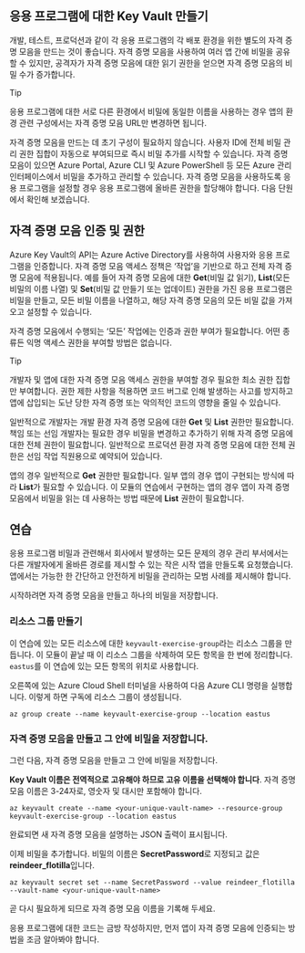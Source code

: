 ## <a name="creating-key-vaults-for-your-applications"></a>응용 프로그램에 대한 Key Vault 만들기

개발, 테스트, 프로덕션과 같이 각 응용 프로그램의 각 배포 환경을 위한 별도의 자격 증명 모음을 만드는 것이 좋습니다. 자격 증명 모음을 사용하여 여러 앱 간에 비밀을 공유할 수 있지만, 공격자가 자격 증명 모음에 대한 읽기 권한을 얻으면 자격 증명 모음의 비밀 수가 증가합니다.

> [!TIP]
> 응용 프로그램에 대한 서로 다른 환경에서 비밀에 동일한 이름을 사용하는 경우 앱의 환경 관련 구성에서는 자격 증명 모음 URL만 변경하면 됩니다.

자격 증명 모음을 만드는 데 초기 구성이 필요하지 않습니다. 사용자 ID에 전체 비밀 관리 권한 집합이 자동으로 부여되므로 즉시 비밀 추가를 시작할 수 있습니다. 자격 증명 모음이 있으면 Azure Portal, Azure CLI 및 Azure PowerShell 등 모든 Azure 관리 인터페이스에서 비밀을 추가하고 관리할 수 있습니다. 자격 증명 모음을 사용하도록 응용 프로그램을 설정할 경우 응용 프로그램에 올바른 권한을 할당해야 합니다. 다음 단원에서 확인해 보겠습니다.

## <a name="vault-authentication-and-permissions"></a>자격 증명 모음 인증 및 권한

Azure Key Vault의 API는 Azure Active Directory를 사용하여 사용자와 응용 프로그램을 인증합니다. 자격 증명 모음 액세스 정책은 ‘작업’을 기반으로 하고 전체 자격 증명 모음에 적용됩니다. 예를 들어 자격 증명 모음에 대한 **Get**(비밀 값 읽기), **List**(모든 비밀의 이름 나열) 및 **Set**(비밀 값 만들기 또는 업데이트) 권한을 가진 응용 프로그램은 비밀을 만들고, 모든 비밀 이름을 나열하고, 해당 자격 증명 모음의 모든 비밀 값을 가져오고 설정할 수 있습니다.

자격 증명 모음에서 수행되는 ‘모든’ 작업에는 인증과 권한 부여가 필요합니다. 어떤 종류든 익명 액세스 권한을 부여할 방법은 없습니다.

> [!TIP]
> 개발자 및 앱에 대한 자격 증명 모음 액세스 권한을 부여할 경우 필요한 최소 권한 집합만 부여합니다. 권한 제한 사항을 적용하면 코드 버그로 인해 발생하는 사고를 방지하고 앱에 삽입되는 도난 당한 자격 증명 또는 악의적인 코드의 영향을 줄일 수 있습니다.

일반적으로 개발자는 개발 환경 자격 증명 모음에 대한 **Get** 및 **List** 권한만 필요합니다. 책임 또는 선임 개발자는 필요한 경우 비밀을 변경하고 추가하기 위해 자격 증명 모음에 대한 전체 권한이 필요합니다. 일반적으로 프로덕션 환경 자격 증명 모음에 대한 전체 권한은 선임 작업 직원용으로 예약되어 있습니다.

앱의 경우 일반적으로 **Get** 권한만 필요합니다. 일부 앱의 경우 앱이 구현되는 방식에 따라 **List**가 필요할 수 있습니다. 이 모듈의 연습에서 구현하는 앱의 경우 앱이 자격 증명 모음에서 비밀을 읽는 데 사용하는 방법 때문에 **List** 권한이 필요합니다.

## <a name="exercise"></a>연습

응용 프로그램 비밀과 관련해서 회사에서 발생하는 모든 문제의 경우 관리 부서에서는 다른 개발자에게 올바른 경로를 제시할 수 있는 작은 시작 앱을 만들도록 요청했습니다. 앱에서는 가능한 한 간단하고 안전하게 비밀을 관리하는 모범 사례를 제시해야 합니다.

시작하려면 자격 증명 모음을 만들고 하나의 비밀을 저장합니다.

### <a name="create-a-resource-group"></a>리소스 그룹 만들기

이 연습에 있는 모든 리소스에 대한 `keyvault-exercise-group`라는 리소스 그룹을 만듭니다. 이 모듈이 끝날 때 이 리소스 그룹을 삭제하여 모든 항목을 한 번에 정리합니다. `eastus`를 이 연습에 있는 모든 항목의 위치로 사용합니다.

오른쪽에 있는 Azure Cloud Shell 터미널을 사용하여 다음 Azure CLI 명령을 실행합니다. 이렇게 하면 구독에 리소스 그룹이 생성됩니다.

```azurecli
az group create --name keyvault-exercise-group --location eastus
```

### <a name="create-the-vault-and-store-the-secret-in-it"></a>자격 증명 모음을 만들고 그 안에 비밀을 저장합니다.

그런 다음, 자격 증명 모음을 만들고 그 안에 비밀을 저장합니다.

**Key Vault 이름은 전역적으로 고유해야 하므로 고유 이름을 선택해야 합니다**. 자격 증명 모음 이름은 3-24자로, 영숫자 및 대시만 포함해야 합니다.

```azurecli
az keyvault create --name <your-unique-vault-name> --resource-group keyvault-exercise-group --location eastus
```

완료되면 새 자격 증명 모음을 설명하는 JSON 출력이 표시됩니다.

이제 비밀을 추가합니다. 비밀의 이름은 **SecretPassword**로 지정되고 값은 **reindeer_flotilla**입니다.

```azurecli
az keyvault secret set --name SecretPassword --value reindeer_flotilla --vault-name <your-unique-vault-name>
```

곧 다시 필요하게 되므로 자격 증명 모음 이름을 기록해 두세요.

응용 프로그램에 대한 코드는 금방 작성하지만, 먼저 앱이 자격 증명 모음에 인증되는 방법을 조금 알아봐야 합니다.